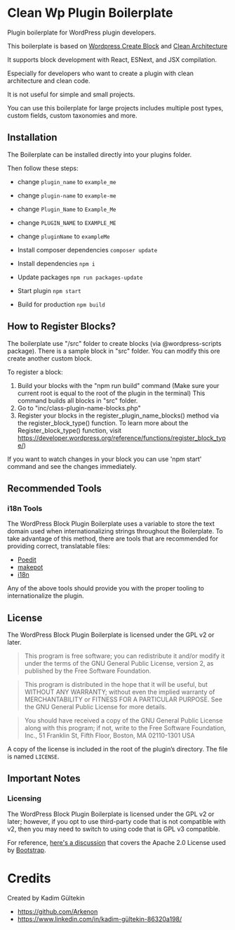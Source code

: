 # Clean Wp Plugin Boilerplate

Plugin boilerplate for WordPress plugin developers.

This boilerplate is based on [Wordpress Create Block](https://developer.wordpress.org/block-editor/reference-guides/packages/packages-create-block/)  and [Clean Architecture](https://www.google.com/search?q=Clean+Architecture)

It supports block development with React, ESNext, and JSX compilation.

Especially for developers who want to create a plugin with clean architecture and clean code.

It is not useful for simple and small projects.

You can use this boilerplate for large projects includes multiple post types, custom fields, custom taxonomies and more.

## Installation

The Boilerplate can be installed directly into your plugins folder.

Then follow these steps:

* change `plugin_name` to `example_me`
* change `plugin-name` to `example-me`
* change `Plugin_Name` to `Example_Me`
* change `PLUGIN_NAME` to `EXAMPLE_ME`
* change `pluginName` to `exampleMe`


* Install composer dependencies `composer update`


* Install dependencies `npm i`


* Update packages `npm run packages-update`


* Start plugin `npm start`


* Build for production `npm build`

## How to Register Blocks?

The boilerplate use "/src" folder to create blocks (via @wordpress-scripts package). There is a sample block in "src" folder. You can modify this ore create another custom block.

To register a block:
1) Build your blocks with the "npm run build" command (Make sure your current root is equal to the root of the plugin in the terminal) This command builds all blocks in "src" folder.
2) Go to "inc/class-plugin-name-blocks.php"
3) Register your blocks in the register_plugin_name_blocks() method via the register_block_type() function. To learn more about the Register_block_type() function, visit https://developer.wordpress.org/reference/functions/register_block_type/)

If you want to watch changes in your block you can use 'npm start' command and see the changes immediately.

## Recommended Tools

### i18n Tools

The WordPress Block Plugin Boilerplate uses a variable to store the text domain used when internationalizing strings throughout the Boilerplate. To take advantage of this method, there are tools that are recommended for providing correct, translatable files:

* [Poedit](http://www.poedit.net/)
* [makepot](http://i18n.svn.wordpress.org/tools/trunk/)
* [i18n](https://github.com/grappler/i18n)

Any of the above tools should provide you with the proper tooling to internationalize the plugin.

## License

The WordPress Block Plugin Boilerplate is licensed under the GPL v2 or later.

> This program is free software; you can redistribute it and/or modify it under the terms of the GNU General Public License, version 2, as published by the Free Software Foundation.

> This program is distributed in the hope that it will be useful, but WITHOUT ANY WARRANTY; without even the implied warranty of MERCHANTABILITY or FITNESS FOR A PARTICULAR PURPOSE. See the GNU General Public License for more details.

> You should have received a copy of the GNU General Public License along with this program; if not, write to the Free Software Foundation, Inc., 51 Franklin St, Fifth Floor, Boston, MA 02110-1301 USA

A copy of the license is included in the root of the plugin’s directory. The file is named `LICENSE`.

## Important Notes

### Licensing

The WordPress Block Plugin Boilerplate is licensed under the GPL v2 or later; however, if you opt to use third-party code that is not compatible with v2, then you may need to switch to using code that is GPL v3 compatible.

For reference, [here's a discussion](http://make.wordpress.org/themes/2013/03/04/licensing-note-apache-and-gpl/) that covers the Apache 2.0 License used by [Bootstrap](http://twitter.github.io/bootstrap/).

# Credits

Created by Kadim Gültekin

* https://github.com/Arkenon
* https://www.linkedin.com/in/kadim-gültekin-86320a198/
